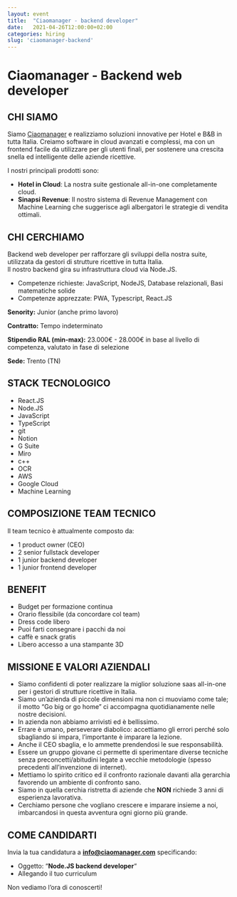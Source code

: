 ```yaml
---
layout: event
title:  "Ciaomanager - backend developer"
date:   2021-04-26T12:00:00+02:00
categories: hiring
slug: 'ciaomanager-backend'
---
```


# Ciaomanager - Backend web developer

## CHI SIAMO

Siamo [Ciaomanager](ciaomanager.com/?ref=speck) e realizziamo soluzioni innovative per Hotel e B&B in tutta Italia.  Creiamo software in cloud avanzati e complessi, ma con un frontend facile da utilizzare per gli utenti finali, per sostenere una crescita snella ed intelligente delle aziende ricettive.

I nostri principali prodotti sono:
-   **Hotel in Cloud**: La nostra suite gestionale all-in-one completamente cloud.
-   **Sinapsi Revenue**: Il nostro sistema di Revenue Management con Machine Learning che suggerisce agli albergatori le strategie di vendita ottimali.

## CHI CERCHIAMO
Backend web developer per rafforzare gli sviluppi della nostra suite, utilizzata da gestori di strutture ricettive in tutta Italia.  
Il nostro backend gira su infrastruttura cloud via Node.JS.

-   Competenze richieste: JavaScript, NodeJS, Database relazionali, Basi matematiche solide
-   Competenze apprezzate: PWA, Typescript, React.JS

**Senority:** Junior (anche primo lavoro)

**Contratto:** Tempo indeterminato

**Stipendio RAL (min-max):** 23.000€ - 28.000€ in base al livello di competenza, valutato in fase di selezione

**Sede:** Trento (TN)

## STACK TECNOLOGICO

-   React.JS
-   Node.JS
-   JavaScript
-   TypeScript
-   git
-   Notion
-   G Suite
-   Miro
-   c++
-   OCR
-   AWS
-   Google Cloud
-   Machine Learning

## COMPOSIZIONE TEAM TECNICO

Il team tecnico è attualmente composto da:
-   1 product owner (CEO)
-   2 senior fullstack developer
-   1 junior backend developer
-   1 junior frontend developer

## BENEFIT

-   Budget per formazione continua
-   Orario flessibile (da concordare col team)
-   Dress code libero
-   Puoi farti consegnare i pacchi da noi
-   caffè e snack gratis
-   Libero accesso a una stampante 3D

## MISSIONE E VALORI AZIENDALI

- Siamo confidenti di poter realizzare la miglior soluzione saas all-in-one per i gestori di strutture ricettive in Italia.
- Siamo un’azienda di piccole dimensioni ma non ci muoviamo come tale; il motto “Go big or go home” ci accompagna quotidianamente nelle nostre decisioni.
- In azienda non abbiamo arrivisti ed è bellissimo.
- Errare è umano, perseverare diabolico: accettiamo gli errori perché solo sbagliando si impara, l’importante è imparare la lezione.  
- Anche il CEO sbaglia, e lo ammette prendendosi le sue responsabilità.
- Essere un gruppo giovane ci permette di sperimentare diverse tecniche senza preconcetti/abitudini legate a vecchie metodologie (spesso precedenti all’invenzione di internet).
- Mettiamo lo spirito critico ed il confronto razionale davanti alla gerarchia favorendo un ambiente di confronto sano.
- Siamo in quella cerchia ristretta di aziende che **NON** richiede 3 anni di esperienza lavorativa.
- Cerchiamo persone che vogliano crescere e imparare insieme a noi, imbarcandosi in questa avventura ogni giorno più grande.

## COME CANDIDARTI

Invia la tua candidatura a  **[info@ciaomanager.com](mailto:info@ciaomanager.com)**  specificando:

-   Oggetto: “**Node.JS backend developer**“
-   Allegando il tuo curriculum

Non vediamo l’ora di conoscerti!
